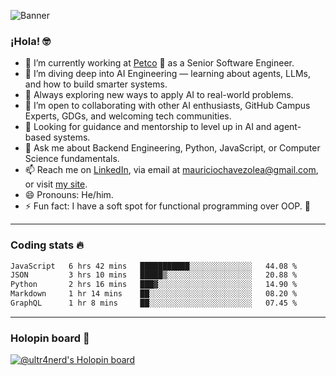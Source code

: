 ![Banner](banner.gif)
### ¡Hola! 🤓

* 🔭 I’m currently working at [Petco](https://www.petco.com) 🐶 as a Senior Software Engineer.
* 🤖 I’m diving deep into AI Engineering — learning about agents, LLMs, and how to build smarter systems.
* 🌱 Always exploring new ways to apply AI to real-world problems.
* 👯 I’m open to collaborating with other AI enthusiasts, GitHub Campus Experts, GDGs, and welcoming tech communities.
* 🤝 Looking for guidance and mentorship to level up in AI and agent-based systems.
* 💬 Ask me about Backend Engineering, Python, JavaScript, or Computer Science fundamentals.
* 📫 Reach me on [LinkedIn](https://www.linkedin.com/in/ultr4nerd), via email at [mauriciochavezolea@gmail.com](mailto:mauriciochavezolea@gmail.com), or visit [my site](https://mauriciochavez.dev).
* 😄 Pronouns: He/him.
* ⚡ Fun fact: I have a soft spot for functional programming over OOP. 🤭
---

### Coding stats 🔥

<!--START_SECTION:waka-->

```txt
JavaScript   6 hrs 42 mins   ███████████░░░░░░░░░░░░░░   44.08 %
JSON         3 hrs 10 mins   █████▒░░░░░░░░░░░░░░░░░░░   20.88 %
Python       2 hrs 16 mins   ███▓░░░░░░░░░░░░░░░░░░░░░   14.90 %
Markdown     1 hr 14 mins    ██░░░░░░░░░░░░░░░░░░░░░░░   08.20 %
GraphQL      1 hr 8 mins     ██░░░░░░░░░░░░░░░░░░░░░░░   07.45 %
```

<!--END_SECTION:waka-->

---

### Holopin board 🦖

[![@ultr4nerd's Holopin board](https://holopin.me/ultr4nerd)](https://holopin.io/@ultr4nerd)

